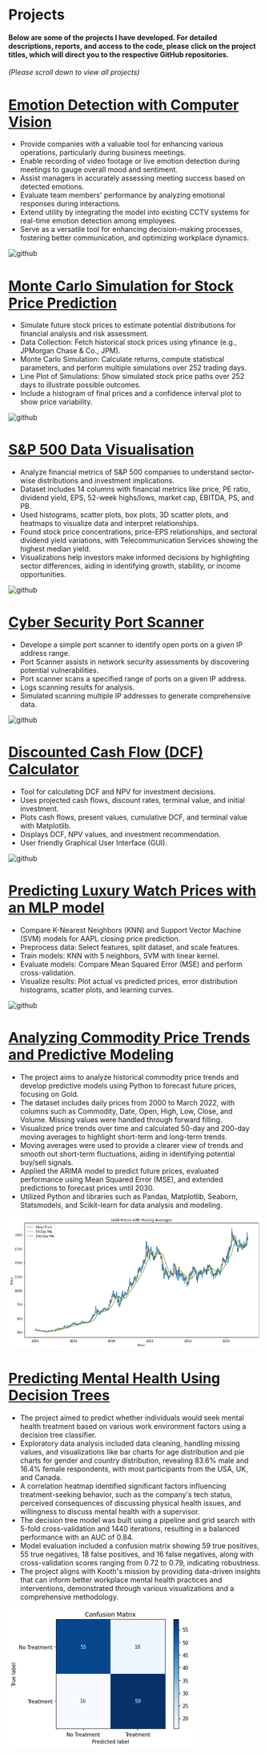 # Projects

#### Below are some of the projects I have developed. For detailed descriptions, reports, and access to the code, please click on the project titles, which will direct you to the respective GitHub repositories.

*(Please scroll down to view all projects)*


# **[Emotion Detection with Computer Vision](https://github.com/pavelkimldn/Computer_Vision_Live_Emotion_Detection)**

- Provide companies with a valuable tool for enhancing various operations, particularly during business meetings.
- Enable recording of video footage or live emotion detection during meetings to gauge overall mood and sentiment.
- Assist managers in accurately assessing meeting success based on detected emotions.
- Evaluate team members' performance by analyzing emotional responses during interactions.
- Extend utility by integrating the model into existing CCTV systems for real-time emotion detection among employees.
- Serve as a versatile tool for enhancing decision-making processes, fostering better communication, and optimizing workplace dynamics.
  
![github](Picture%209.png)

# **[Monte Carlo Simulation for Stock Price Prediction](https://github.com/pavelkimldn/monte_carlo_stock_price)**

- Simulate future stock prices to estimate potential distributions for financial analysis and risk assessment.
- Data Collection: Fetch historical stock prices using yfinance (e.g., JPMorgan Chase & Co., JPM).
- Monte Carlo Simulation: Calculate returns, compute statistical parameters, and perform multiple simulations over 252 trading days.
- Line Plot of Simulations: Show simulated stock price paths over 252 days to illustrate possible outcomes.
- Include a histogram of final prices and a confidence interval plot to show price variability.
  
![github](Picture%2023.png)

# **[S&P 500 Data Visualisation](https://github.com/pavelkimldn/Data_Visualisation_S-P500_2022)**

- Analyze financial metrics of S&P 500 companies to understand sector-wise distributions and investment implications.
- Dataset includes 14 columns with financial metrics like price, PE ratio, dividend yield, EPS, 52-week highs/lows, market cap, EBITDA, PS, and PB.
- Used histograms, scatter plots, box plots, 3D scatter plots, and heatmaps to visualize data and interpret relationships.
- Found stock price concentrations, price-EPS relationships, and sectoral dividend yield variations, with Telecommunication Services showing the highest median yield.
- Visualizations help investors make informed decisions by highlighting sector differences, aiding in identifying growth, stability, or income opportunities.
  
![github](Picture%206.png)

# **[Cyber Security Port Scanner](https://github.com/pavelkimldn/Cyber_Security_Port_Scanner)**

- Develope a simple port scanner to identify open ports on a given IP address range.
- Port Scanner assists in network security assessments by discovering potential vulnerabilities.
- Port scanner scans a specified range of ports on a given IP address.
- Logs scanning results for analysis.
- Simulated scanning multiple IP addresses to generate comprehensive data.

![github](Picture%202.png)

# **[Discounted Cash Flow (DCF) Calculator](https://github.com/pavelkimldn/discounted_cash_flow_calculator/tree/main)**

- Tool for calculating DCF and NPV for investment decisions.
- Uses projected cash flows, discount rates, terminal value, and initial investment.
- Plots cash flows, present values, cumulative DCF, and terminal value with Matplotlib.
- Displays DCF, NPV values, and investment recommendation.
- User friendly Graphical User Interface (GUI).

![github](Picture%2020.png)


# **[Predicting Luxury Watch Prices with an MLP model](https://github.com/pavelkimldn/Luxury_Watches_MLP)**

- Compare K-Nearest Neighbors (KNN) and Support Vector Machine (SVM) models for AAPL closing price prediction.
- Preprocess data: Select features, split dataset, and scale features.
- Train models: KNN with 5 neighbors, SVM with linear kernel.
- Evaluate models: Compare Mean Squared Error (MSE) and perform cross-validation.
- Visualize results: Plot actual vs predicted prices, error distribution histograms, scatter plots, and learning curves.

![github](Picture%201.png)

# **[Analyzing Commodity Price Trends and Predictive Modeling](https://github.com/pavelkimldn/commodities_analysis)**

- The project aims to analyze historical commodity price trends and develop predictive models using Python to forecast future prices, focusing on Gold.
- The dataset includes daily prices from 2000 to March 2022, with columns such as Commodity, Date, Open, High, Low, Close, and Volume. Missing values were handled through forward filling.
- Visualized price trends over time and calculated 50-day and 200-day moving averages to highlight short-term and long-term trends.
- Moving averages were used to provide a clearer view of trends and smooth out short-term fluctuations, aiding in identifying potential buy/sell signals.
- Applied the ARIMA model to predict future prices, evaluated performance using Mean Squared Error (MSE), and extended predictions to forecast prices until 2030.
- Utilized Python and libraries such as Pandas, Matplotlib, Seaborn, Statsmodels, and Scikit-learn for data analysis and modeling.

![github](image222.png)

# **[Predicting Mental Health Using Decision Trees](https://github.com/pavelkimldn/mental_health)**

- The project aimed to predict whether individuals would seek mental health treatment based on various work environment factors using a decision tree classifier.
- Exploratory data analysis included data cleaning, handling missing values, and visualizations like bar charts for age distribution and pie charts for gender and country distribution, revealing 83.6% male and 16.4% female respondents, with most participants from the USA, UK, and Canada.
- A correlation heatmap identified significant factors influencing treatment-seeking behavior, such as the company's tech status, perceived consequences of discussing physical health issues, and willingness to discuss mental health with a supervisor.
- The decision tree model was built using a pipeline and grid search with 5-fold cross-validation and 1440 iterations, resulting in a balanced performance with an AUC of 0.84.
- Model evaluation included a confusion matrix showing 59 true positives, 55 true negatives, 18 false positives, and 16 false negatives, along with cross-validation scores ranging from 0.72 to 0.79, indicating robustness.
- The project aligns with Kooth's mission by providing data-driven insights that can inform better workplace mental health practices and interventions, demonstrated through various visualizations and a comprehensive methodology.

![github](1006.png)




